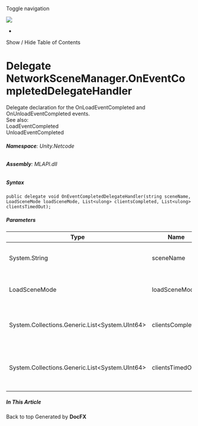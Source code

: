 <div id="wrapper">

<div>

<div class="container">

<div class="navbar-header">

Toggle navigation

<img src="../logo.svg" id="logo" class="svg" />

</div>

<div id="navbar" class="collapse navbar-collapse">

<div class="form-group">

</div>

</div>

</div>

<div class="subnav navbar navbar-default">

<div id="breadcrumb" class="container hide-when-search">

-   

</div>

</div>

</div>

<div class="container body-content hide-when-search" role="main">

<div class="sidenav hide-when-search">

Show / Hide Table of Contents

<div id="sidetoggle" class="sidetoggle collapse">

<div id="sidetoc">

</div>

</div>

</div>

<div class="article row grid-right">

<div class="col-md-10">

# Delegate NetworkSceneManager.OnEventCompletedDelegateHandler

<div class="markdown level0 summary">

Delegate declaration for the OnLoadEventCompleted and
OnUnloadEventCompleted events.  
See also:  
LoadEventCompleted  
UnloadEventCompleted

</div>

<div class="markdown level0 conceptual">

</div>

###### **Namespace**: Unity.Netcode

###### **Assembly**: MLAPI.dll

##### Syntax

<div class="codewrapper">

``` lang-csharp
public delegate void OnEventCompletedDelegateHandler(string sceneName, LoadSceneMode loadSceneMode, List<ulong> clientsCompleted, List<ulong> clientsTimedOut);
```

</div>

##### Parameters

| Type                                             | Name             | Description                                                  |
|--------------------------------------------------|------------------|--------------------------------------------------------------|
| System.String                                    | sceneName        | scene pertaining to this event                               |
| LoadSceneMode                                    | loadSceneMode    | of the associated event completed                            |
| System.Collections.Generic.List\<System.UInt64\> | clientsCompleted | the clients that completed the loading event                 |
| System.Collections.Generic.List\<System.UInt64\> | clientsTimedOut  | the clients (if any) that timed out during the loading event |

</div>

<div class="hidden-sm col-md-2" role="complementary">

<div class="sideaffix">

<div class="contribution">

</div>

##### In This Article

<div>

</div>

</div>

</div>

</div>

</div>

<div class="grad-bottom">

</div>

<div class="footer">

<div class="container">

Back to top Generated by **DocFX**

</div>

</div>

</div>
